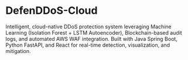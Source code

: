 # DefenDDoS-Cloud
Intelligent, cloud-native DDoS protection system leveraging Machine Learning (Isolation Forest + LSTM Autoencoder), Blockchain-based audit logs, and automated AWS WAF integration. Built with Java Spring Boot, Python FastAPI, and React for real-time detection, visualization, and mitigation.
